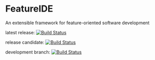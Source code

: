 # FeatureIDE
An extensible framework for feature-oriented software development

latest release: 
[![Build Status](https://travis-ci.org/FeatureIDE/FeatureIDE.svg?branch=master)](https://travis-ci.org/FeatureIDE/FeatureIDE) 

release candidate: 
[![Build Status](https://travis-ci.org/FeatureIDE/FeatureIDE.svg?branch=release3.5)](https://travis-ci.org/FeatureIDE/FeatureIDE)

development branch: 
[![Build Status](https://travis-ci.org/FeatureIDE/FeatureIDE.svg?branch=develop)](https://travis-ci.org/FeatureIDE/FeatureIDE)
